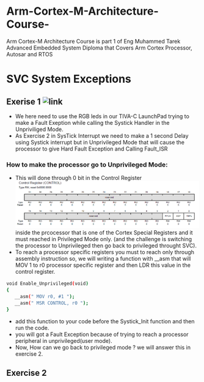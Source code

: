 # Arm-Cortex-M-Architecture-Course-
Arm Cortex-M Architecture Course is part 1 of Eng Muhammed Tarek Advanced Embedded System Diploma that Covers Arm Cortex Processor, Autosar and RTOS 



# SVC System Exceptions
## Exerise 1 ![link](<SVC_Exercise 1>)
- We here need to use the RGB leds in our TIVA-C LaunchPad trying to make a Fault Exeption while calling the Systick Handler in the 
Unpriviliged Mode. 
- As Exercise 2 in SysTick Interrupt we need to make a 1 second Delay using Systick interrupt but in Unprivileged Mode that will cause the processor to give Hard Fault Exception and Calling Fault_ISR 

### How to make the processor go to Unprivileged Mode:
- This will done through 0 bit in the Control Register  ![Control Register](<Images/Control Register (Processor Specific).PNG>) inside the prcocessor that is one of the Cortex Special Registers and it must reached in Privileged Mode only. (and the challenge is switching the processor to Unprivileged then go back to privileged throught SVC).
- To reach a processor specific registers you must to reach only through assembly instruction so, we will writing a function with __asm that will MOV 1 to r0 processor specific register and then LDR this value in the control register.
```bash
void Enable_Unprivileged(void)
{
   __asm(" MOV r0, #1 ");
   __asm(" MSR CONTROL, r0 ");
}
```
- add this function to your code before the Systick_Init function and then run the code.
- you will got a Fault Exception because of trying to reach a processor peripheral in unprivileged(user mode).
- Now, How can we go back to privileged mode ? we will answer this in exercise 2.

## Exercise 2 
